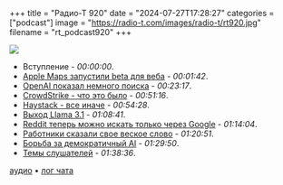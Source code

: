 +++
title = "Радио-Т 920"
date = "2024-07-27T17:28:27"
categories = ["podcast"]
image = "https://radio-t.com/images/radio-t/rt920.jpg"
filename = "rt_podcast920"
+++

![](https://radio-t.com/images/radio-t/rt920.jpg)

- Вступление - *00:00:00*.
- [Apple Maps запустили beta для веба](https://www.apple.com/newsroom/2024/07/apple-maps-on-the-web-launches-in-beta/) - *00:01:42*.
- [OpenAI показал немного поиска](https://www.theverge.com/2024/7/25/24205701/openai-searchgpt-ai-search-engine-google-perplexity-rival) - *00:23:17*.
- [CrowdStrike - что это было](https://www.crowdstrike.com/blog/falcon-content-update-preliminary-post-incident-report/) - *00:51:16*.
- [Haystack - все иначе](https://haystackeditor.com/) - *00:54:28*.
- [Выход Llama 3.1](https://ai.meta.com/blog/meta-llama-3-1/) - *01:08:41*.
- [Reddit теперь можно искать только через Google](https://www.404media.co/google-is-the-only-search-engine-that-works-on-reddit-now-thanks-to-ai-deal/) - *01:14:04*.
- [Работники сказали свое веское слово](https://www.computerworld.com/article/2520794/the-workers-have-spoken-theyre-staying-home.html) - *01:20:51*.
- [Борьба за демократичный AI](https://www.washingtonpost.com/opinions/2024/07/25/sam-altman-ai-democracy-authoritarianism-future/) - *01:29:50*.
- [Темы слушателей](https://radio-t.com/p/2024/07/24/prep-920/) - *01:38:36*.


[аудио](https://cdn.radio-t.com/rt_podcast920.mp3) • [лог чата](https://chat.radio-t.com/logs/radio-t-920.html)
<audio src="https://cdn.radio-t.com/rt_podcast920.mp3" preload="none"></audio>
